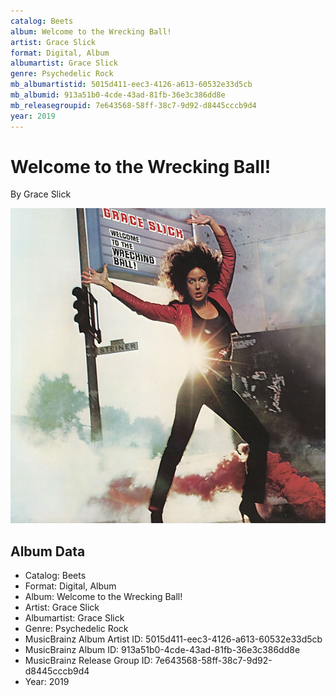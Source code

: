 ```yaml
---
catalog: Beets
album: Welcome to the Wrecking Ball!
artist: Grace Slick
format: Digital, Album
albumartist: Grace Slick
genre: Psychedelic Rock
mb_albumartistid: 5015d411-eec3-4126-a613-60532e33d5cb
mb_albumid: 913a51b0-4cde-43ad-81fb-36e3c386dd8e
mb_releasegroupid: 7e643568-58ff-38c7-9d92-d8445cccb9d4
year: 2019
---
```


# Welcome to the Wrecking Ball!

By Grace Slick

![](../../assets/beetscovers/Grace_Slick-Welcome_to_the_Wrecking_Ball!.jpg)

## Album Data

- Catalog: Beets
- Format: Digital, Album
- Album: Welcome to the Wrecking Ball!
- Artist: Grace Slick
- Albumartist: Grace Slick
- Genre: Psychedelic Rock
- MusicBrainz Album Artist ID: 5015d411-eec3-4126-a613-60532e33d5cb
- MusicBrainz Album ID: 913a51b0-4cde-43ad-81fb-36e3c386dd8e
- MusicBrainz Release Group ID: 7e643568-58ff-38c7-9d92-d8445cccb9d4
- Year: 2019

